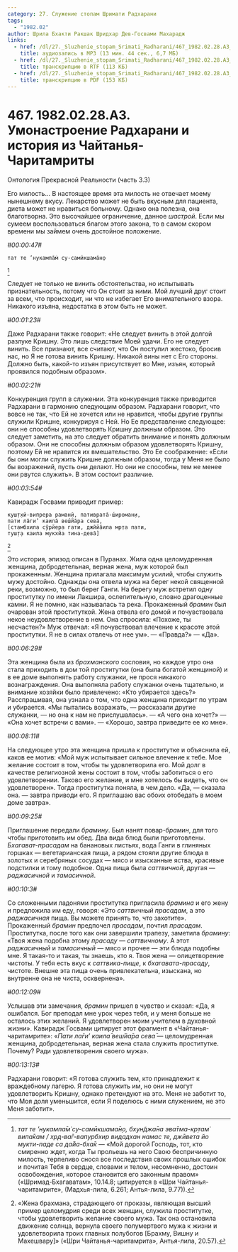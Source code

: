 ```yaml
---
category: 27. Служение стопам Шримати Радхарани
tags:
  - "1982.02"
author: Шрила Бхакти Ракшак Шридхар Дев-Госвами Махарадж
links:
  - href: /dl/27._Sluzhenie_stopam_Srimati_Radharani/467_1982.02.28.A3_SridharMj_Umonastroyeniye_Radharani_i_istoriya_iz_Chaitanya-Charitamrity.mp3
    title: аудиозапись в MP3 (13 мин. 44 сек., 6,7 МБ)
  - href: /dl/27._Sluzhenie_stopam_Srimati_Radharani/467_1982.02.28.A3_SridharMj_Umonastroyeniye_Radharani_i_istoriya_iz_Chaitanya-Charitamrity.rtf
    title: транскрипцию в RTF (113 КБ)
  - href: /dl/27._Sluzhenie_stopam_Srimati_Radharani/467_1982.02.28.A3_SridharMj_Umonastroyeniye_Radharani_i_istoriya_iz_Chaitanya-Charitamrity.pdf
    title: транскрипцию в PDF (153 КБ)
---
```


# 467. 1982.02.28.A3. Умонастроение Радхарани и история из Чайтанья-Чаритамриты

Онтология Прекрасной Реальности (часть 3.3)

Его милость… В настоящее время эта милость не отвечает моему нынешнему вкусу. Лекарство может не быть вкусным для пациента, диета может не нравиться больному. Однако она полезна, она благотворна. Это высочайшее ограничение, данное *шастрой*. Если мы сумеем воспользоваться благом этого закона, то в самом скором времени мы займем очень достойное положение.

*#00:00:47#*

    тат те ’нукампа̄м̇ су-самӣкшама̄н̣о
[^_ftn1]

Следует не только не винить обстоятельства, но испытывать признательность, потому что Он стоит за ними. Мой лучший друг стоит за всем, что происходит, ни что не избегает Его внимательного взора. Никакого изъяна, недостатка в этом быть не может.

*#00:01:23#*

Даже Радхарани также говорит: «Не следует винить в этой долгой разлуке Кришну. Это лишь следствие Моей удачи. Его не следует винить. Все признают, все считают, что Он поступил жестоко, бросив нас, но Я не готова винить Кришну. Никакой вины нет с Его стороны. Должно быть, какой-то изъян присутствует во Мне, изъян, который проявился подобным образом».

*#00:02:21#*

Конкуренция групп в служении. Эта конкуренция также приводится Радхарани в гармонию следующим образом. Радхарани говорит, что вовсе не так, что Ей не хочется или не нравится, чтобы другие группы служили Кришне, конкурируя с Ней. Но Ее представление следующее: они не способны удовлетворять Кришну должным образом. Это следует заметить, на это следует обратить внимание и понять должным образом. Они не способны должным образом удовлетворять Кришну, поэтому Ей не нравится их вмешательство. Это Ее соображение: «Если бы они могли служить Кришне должным образом, тогда у Меня не было бы возражений, пусть они делают. Но они не способны, тем не менее они рвутся служить». В этом состоит различие.

*#00:03:54#*

Кавирадж Госвами приводит пример:

    куш̣т̣хӣ-випрера раман̣ӣ, пативрата̄-ш́ироман̣и,
    пати ла̄ги’ каила̄ веш́йа̄ра сева̄,
    [стамбхила сӯрйера гати, джӣйа̄ила мр̣та пати,
    туш̣т̣а каила мукхйа тина-дева̄]
[^_ftn2]

Это история, эпизод описан в Пуранах. Жила одна целомудренная женщина, добродетельная, верная жена, муж которой был прокаженным. Женщина прилагала максимум усилий, чтобы служить мужу достойно. Однажды она отвела мужа на берег некой священной реки, возможно, то был берег Ганги. На берегу муж встретил одну проститутку по имени Лакшира, ослепительную, словно драгоценные камни. Я не помню, как называлась та река. Прокаженный *брамин* был очарован этой проституткой. Жена отвела его домой и почувствовала некое неудовлетворение в нем. Она спросила: «Похоже, ты несчастен?» Муж отвечал: «Я почувствовал влечение к красоте этой проститутки. Я не в силах отвлечь от нее ум». — «Правда?» — «Да».

*#00:06:29#*

Эта женщина была из *брахманского* сословия, но каждое утро она стала приходить в дом той проститутки (она была богатой женщиной) и в ее доме выполнять работу служанки, не прося никакого вознаграждения. Она выполняла работу служанки очень тщательно, и внимание хозяйки было привлечено: «Кто убирается здесь?» Расспрашивая, она узнала о том, что одна женщина приходит по утрам и убирается. «Мы пытались возражать, — рассказали другие служанки, — но она к нам не прислушалась». — «А чего она хочет?» — «Она хочет встречи с вами». — «Хорошо, завтра приведите ее ко мне».

*#00:08:11#*

На следующее утро эта женщина пришла к проститутке и объяснила ей, каков ее мотив: «Мой муж испытывает сильное влечение к тебе. Мое желание состоит в том, чтобы ты удовлетворила его. Мой долг в качестве религиозной жены состоит в том, чтобы заботиться о его удовлетворении. Таково его желание, и мне хотелось бы видеть, что он удовлетворен». Тогда проститутка поняла, в чем дело. «Да, — сказала она. — завтра приводи его. Я приглашаю вас обоих отобедать в моем доме завтра».

*#00:09:25#*

Приглашение передали *брамину*. Был нанят повар-*брамин*, для того чтобы приготовить им обед. Два вида блюд были приготовлены. *Бхагават-прасадам* на банановых листьях, вода Ганги в глиняных горшках — вегетарианская пища, а рядом стояли другие блюда в золотых и серебряных сосудах — мясо и изысканные яства, красивые подстилки и тому подобное. Одна пища была *саттвичной*, другая — *раджасичной* и *тамасичной*.

*#00:10:3#*

Со сложенными ладонями проститутка пригласила *брамина* и его жену и предложила им еду, говоря: «Это *саттвичный прасадам*, а это *раджасичная* пища. Вы можете принять то, что захотите». Прокаженный *брамин* предпочел *прасадам*, почтил *прасадам*. Проститутка, после того как они завершили трапезу, заметила *брамину*: «Твоя жена подобна этому *прасаду* — *саттвичному*. А этот *раджасичный* и *тамасичный* — мясо и прочее — эти блюда подобны мне. Я такая-то и такая, ты знаешь, кто я. Твоя жена — олицетворение чистоты. У тебя есть вкус к *саттвика-пище*, к *бхагавата-прасаду*, чистоте. Внешне эта пища очень привлекательна, изыскана, но внутренне она не чиста, осквернена».

*#00:12:09#*

Услышав эти замечания, *брамин* пришел в чувство и сказал: «Да, я ошибался. Бог преподал мне урок через тебя, и у меня больше не осталось этих желаний. Я удовлетворен моим учителем в духовной жизни». Кавирадж Госвами цитирует этот фрагмент в «Чайтанья-чаритамрите»: «*Пати ла̄ги’ каила̄ веш́йа̄ра сева̄* — целомудренная женщина, добродетельная, верная жена стала служить проститутке. Почему? Ради удовлетворения своего мужа».

*#00:13:13#*

Радхарани говорит: «Я готова служить тем, кто принадлежит к враждебному лагерю. Я готова служить им, но они не могут удовлетворить Кришну, однако претендуют на это. Меня не заботит то, что Моя доля уменьшится, если Я поделюсь с ними служением, не это Меня заботит».



[^_ftn1]: *тат те ’нукампа̄м̇ су-самӣкшама̄н̣о, бхун̃джа̄на эва̄тма-кр̣там̇ випа̄кам / хр̣д-ва̄г-вапурбхир видадхан намас те, джӣвета йо мукти-паде са да̄йа-бха̄к* — «Мой дорогой Господь, тот, кто смиренно ждет, когда Ты прольешь на него Свою беспричинную милость, терпеливо снося все последствия своих прошлых ошибок и почитая Тебя в сердце, словами и телом, несомненно, достоин освобождения, которое становится его законным правом» («Шримад-Бхагаватам», 10.14.8; цитируется в «Шри Чайтанья-чаритамрите», (Мадхья-лила, 6.261; Антья-лила, 9.77)).

[^_ftn2]: «Жена брахмана, страдающего от проказы, являющая высший пример целомудрия среди всех женщин, служила проститутке, чтобы удовлетворить желание своего мужа. Так она остановила движение солнца, вернула своего полумертвого мужа к жизни и удовлетворила троих главных полубогов [Брахму, Вишну и Махешвару]» («Шри Чайтанья-чаритамрита», Антья-лила, 20.57).

